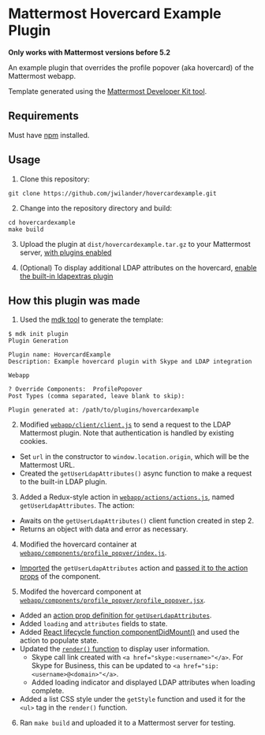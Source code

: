 # Mattermost Hovercard Example Plugin

**Only works with Mattermost versions before 5.2**

An example plugin that overrides the profile popover (aka hovercard) of the Mattermost webapp.

Template generated using the [Mattermost Developer Kit tool](https://www.npmjs.com/package/mdk).

## Requirements

Must have [npm](https://www.npmjs.com/) installed.

## Usage

1. Clone this repository:
```
git clone https://github.com/jwilander/hovercardexample.git
```
2. Change into the repository directory and build:
```
cd hovercardexample
make build
```
3. Upload the plugin at `dist/hovercardexample.tar.gz` to your Mattermost server, [with plugins enabled](https://docs.google.com/document/d/17twWiy1AtlMC_h_sgJCoeaj3syz9njcY_n7U8gtT3O8/edit#bookmark=id.sfj0fvfr9bt8)

4. (Optional) To display additional LDAP attributes on the hovercard, [enable the built-in ldapextras plugin](https://docs.google.com/document/d/17twWiy1AtlMC_h_sgJCoeaj3syz9njcY_n7U8gtT3O8/edit#bookmark=id.qrdmv3bpd470)

## How this plugin was made

1. Used the [mdk tool](https://www.npmjs.com/package/mdk) to generate the template:

```
$ mdk init plugin
Plugin Generation

Plugin name: HovercardExample
Description: Example hovercard plugin with Skype and LDAP integration

Webapp

? Override Components:  ProfilePopover
Post Types (comma separated, leave blank to skip): 

Plugin generated at: /path/to/plugins/hovercardexample
```

2. Modified [`webapp/client/client.js`](https://github.com/jwilander/hovercardexample/blob/master/webapp/client/client.js) to send a request to the LDAP Mattermost plugin. Note that authentication is handled by existing cookies.
  * Set `url` in the constructor to `window.location.origin`, which will be the Mattermost URL.
  * Created the `getUserLdapAttributes()` async function to make a request to the built-in LDAP plugin.
3. Added a Redux-style action in [`webapp/actions/actions.js`](https://github.com/jwilander/hovercardexample/blob/master/webapp/actions/actions.js), named `getUserLdapAttributes`. The action:
  * Awaits on the `getUserLdapAttributes()` client function created in step 2. 
  * Returns an object with data and error as necessary.
4. Modified the hovercard container at [`webapp/components/profile_popver/index.js`](https://github.com/jwilander/hovercardexample/blob/master/webapp/components/profile_popover/index.js).
  * [Imported](https://github.com/jwilander/hovercardexample/blob/master/webapp/components/profile_popover/index.js#L3) the `getUserLdapAttributes` action and [passed it to the action props](https://github.com/jwilander/hovercardexample/blob/master/webapp/components/profile_popover/index.js#L15) of the component.
5. Modifed the hovercard component at [`webapp/components/profile_popver/profile_popover.jsx`](https://github.com/jwilander/hovercardexample/blob/master/webapp/components/profile_popover/profile_popover.jsx).
  * Added an [action prop definition for `getUserLdapAttributes`](https://github.com/jwilander/hovercardexample/blob/master/webapp/components/profile_popover/profile_popover.jsx#L62).
  * Added `loading` and `attributes` fields to state.
  * Added [React lifecycle function componentDidMount()](https://facebook.github.io/react/docs/react-component.html#componentdidmount) and used the action to populate state.
  * Updated the [`render()` function](https://github.com/jwilander/hovercardexample/blob/master/webapp/components/profile_popover/profile_popover.jsx#L93) to display user information.
    * Skype call link created with `<a href="skype:<username>"</a>`. For Skype for Business, this can be updated to `<a href="sip:<username>@<domain>"</a>`.
    * Added loading indicator and displayed LDAP attributes when loading complete.
  * Added a list CSS style under the `getStyle` function and used it for the `<ul>` tag in the `render()` function.
6. Ran `make build` and uploaded it to a Mattermost server for testing.
